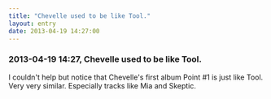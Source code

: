 ```yaml
---
title: "Chevelle used to be like Tool."
layout: entry
date: 2013-04-19 14:27:00
---
```

### 2013-04-19 14:27, Chevelle used to be like Tool. 

I couldn't help but notice that Chevelle's first album Point #1 is just like Tool. Very very similar. Especially tracks like Mia and Skeptic. 
